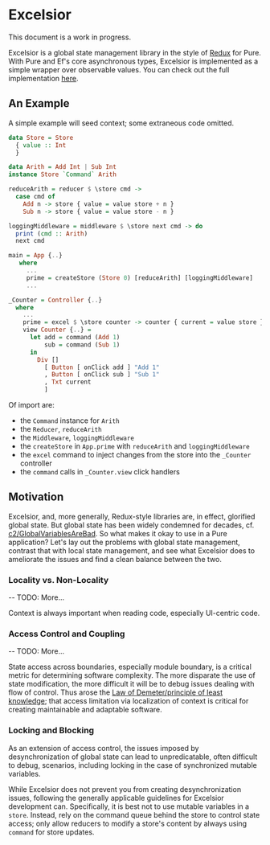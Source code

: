 # Excelsior

This document is a work in progress.

Excelsior is a global state management library in the style of [Redux](https://redux.js.org) for Pure.  With Pure and Ef's core asynchronous types, Excelsior is implemented as a simple wrapper over observable values. You can check out the full implementation [here](https://github.com/grumply/excelsior/blob/master/src/Excelsior.hs).

## An Example

A simple example will seed context; some extraneous code omitted.

```haskell
data Store = Store 
  { value :: Int
  }

data Arith = Add Int | Sub Int
instance Store `Command` Arith

reduceArith = reducer $ \store cmd -> 
  case cmd of
    Add n -> store { value = value store + n }
    Sub n -> store { value = value store - n }

loggingMiddleware = middleware $ \store next cmd -> do
  print (cmd :: Arith)
  next cmd

main = App {..}
   where
     ...
     prime = createStore (Store 0) [reduceArith] [loggingMiddleware]
     ...

_Counter = Controller {..}
  where
    ...
    prime = excel $ \store counter -> counter { current = value store }
    view Counter {..} =
      let add = command (Add 1)
          sub = command (Sub 1)
      in
        Div []
          [ Button [ onClick add ] "Add 1"
          , Button [ onClick sub ] "Sub 1"
          , Txt current
          ]
```

Of import are: 

* the `Command` instance for `Arith`
* the `Reducer`, `reduceArith`
* the `Middleware`, `loggingMiddleware`
* the `createStore` in `App.prime` with `reduceArith` and `loggingMiddleware`
* the `excel` command to inject changes from the store into the `_Counter` controller
* the `command` calls in `_Counter.view` click handlers

## Motivation

Excelsior, and, more generally, Redux-style libraries are, in effect, glorified global state.  But global state has been widely condemned for decades, cf. [c2/GlobalVariablesAreBad](wiki.c2.com/?GlobalVariablesAreBad).  So what makes it okay to use in a Pure application?  Let's lay out the problems with global state management, contrast that with local state management, and see what Excelsior does to ameliorate the issues and find a clean balance between the two.

### Locality vs. Non-Locality

-- TODO: More...

Context is always important when reading code, especially UI-centric code.  

<example>

### Access Control and Coupling

-- TODO: More...

State access across boundaries, especially module boundary, is a critical metric for determining software complexity.  The more disparate the use of state modification, the more difficult it will be to debug issues dealing with flow of control.  Thus arose the [Law of Demeter/principle of least knowledge](wiki.c2.com/?LawOfDemeter); that access limitation via localization of context is critical for creating maintainable and adaptable software.

<example>

### Locking and Blocking

As an extension of access control, the issues imposed by desynchronization of global state can lead to unpredicatable, often difficult to debug, scenarios, including locking in the case of synchronized mutable variables. 

While Excelsior does not prevent you from creating desynchronization issues, following the generally applicable guidelines for Excelsior development can.  Specifically, it is best not to use mutable variables in a `store`.  Instead, rely on the command queue behind the store to control state access; only allow reducers to modify a store's content by always using `command` for store updates.

